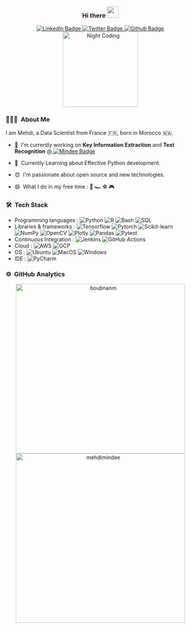 <div id="header" align="center">
<!--   <img src="https://media.giphy.com/media/M9gbBd9nbDrOTu1Mqx/giphy.gif" width="100"/> -->
  <h3 align="center">Hi there <img src="https://media.giphy.com/media/hvRJCLFzcasrR4ia7z/giphy.gif" width="30px"/></h3>  
  <div id="badges">
    <a href="https://www.linkedin.com/in/mehdi-boubnan/">
      <img src="https://img.shields.io/badge/LinkedIn-blue?style=for-the-badge&logo=linkedin&logoColor=white" alt="LinkedIn Badge"/>
    </a>
    <a href="https://twitter.com/MehdiBoubnan">
      <img src="https://img.shields.io/badge/Twitter-blue?style=for-the-badge&logo=twitter&logoColor=white" alt="Twitter Badge"/>
    </a>
    <a href="https://github.com/mehdimindee">
      <img src="https://img.shields.io/badge/Work Account-grey?style=for-the-badge&logo=github&logoColor=white" alt="Github Badge"/>
    </a>
  </div>
  <img src="https://komarev.com/ghpvc/?username=boubnanm&style=flat-square&color=blue" alt=""/>
</div>
<!-- <div align="center">
  <img src="https://c.tenor.com/mGgWY8RkgYMAAAAC/hello-world.gif" width="200"/>
  <img src="https://media.giphy.com/media/M9gbBd9nbDrOTu1Mqx/giphy.gif" width="600" height="300"/>
</div> -->

<div align="center">
<img alt="Night Coding" src="https://c.tenor.com/NOYF3f82b_gAAAAC/programmer.gif" height="200" align="center"/>
</div> 


### 👨🏻‍💻 &nbsp;About Me
I am Mehdi, a Data Scientist from France 🇫🇷, born in Morocco 🇲🇦.
- 🔭 &nbsp;I’m currently working on **Key Information Extraction** and **Text Recognition** @<a href="https://mindee.com/">
      <img src="https://img.shields.io/badge/-Mindee-white.svg?logo=data:image/svg%2bxml;base64,PHN2ZyB4bWxucz0iaHR0cDovL3d3dy53My5vcmcvMjAwMC9zdmciIHZlcnNpb249IjEiIHdpZHRoPSIzMiIgaGVpZ2h0PSIzMiI+PHBhdGggZD0iTTE4LjMyOSAwaDEzLjc0NnYzMkgxOC4zM1YyNy40M2g5LjE2NFY0LjU3MkgxOC4zM1Ywek00LjU4MiAxMy43MTRWMjcuNDNoOS4xNjVWMzJIMFYwaDEzLjc0N3Y0LjU3MUg0LjU4MnY5LjE0M3ptNC41ODIgMHYtNC41N2gxMy43NDd2NC41N0g5LjE2NHptMCA5LjE0M3YtNC41NzFoNC41ODN2NC41NzFIOS4xNjR6IiBmaWxsPSIjRkQzMjQ2Ii8+PC9zdmc+" alt="Mindee Badge"/>
    </a>
    
- 🌱 &nbsp;Currently Learning about Effective Python development.

- 😍 &nbsp;I'm passionate about open source and new technologies.
 
- 😄 &nbsp;What I do in my free time : 📸 🏎️ ⚽ 🎮


### 🛠️ &nbsp;Tech Stack
- Programming languages : 
![Python](https://img.shields.io/badge/Python-3776AB?style=flat&logo=python&logoColor=white)
![R](https://img.shields.io/badge/R-A8A4A3?style=flat&logo=r&logoColor=white)
![Bash](https://img.shields.io/badge/Bash-121011?style=flat&logo=gnu-bash&logoColor=white)
![SQL](https://img.shields.io/badge/SQL-4479A1?style=flat&logo=mysql&logoColor=white)
- Libraries & frameworks : 
![Tensorflow](https://img.shields.io/badge/TensorFlow-FF6F00?style=flat&logo=tensorflow&logoColor=white)
![Pytorch](https://img.shields.io/badge/PyTorch-EE4C2C?style=flat&logo=pytorch&logoColor=white)
![Scikit-learn](https://img.shields.io/badge/scikit_learn-F7931E?style=flat&logo=scikit-learn&logoColor=white)
![NumPy](https://img.shields.io/badge/NumPy-013243?style=flat&logo=numpy&logoColor=white)
![OpenCV](https://img.shields.io/badge/OpenCV-5C3EE8?style=flat&logo=opencv&logoColor=white)
![Plotly](https://img.shields.io/badge/Plotly-3F4F75?style=flat&logo=plotly&logoColor=white)
![Pandas](https://img.shields.io/badge/Pandas-150458?style=flat&logo=pandas&logoColor=white)
![Pytest](https://img.shields.io/badge/Pytest-0A9EDC?style=flat&logo=pytest&logoColor=white)
- Continuous Integration :
![Jenkins](https://img.shields.io/badge/Jenkins-D24939?style=flat&logo=jenkins&logoColor=white)
![GitHub Actions](https://img.shields.io/badge/Github_Actions-2088FF?style=flat&logo=githubactions&logoColor=white)
- Cloud : 
![AWS](https://img.shields.io/badge/AWS-232F3E?style=flat&logo=amazonaws&logoColor=white)
![GCP](https://img.shields.io/badge/Google_Cloud-4285F4?style=flat&logo=googlecloud&logoColor=white)
- OS : 
![Ubuntu](https://img.shields.io/badge/Ubuntu-E95420?style=flat&logo=ubuntu&logoColor=white)
![MacOS](https://img.shields.io/badge/MacOS-000000?style=flat&logo=macos&logoColor=white)
![Windows](https://img.shields.io/badge/Windows-0078D6?style=flat&logo=windows&logoColor=white)
- IDE :
![PyCharm](https://img.shields.io/badge/PyCharm-000000?style=flat&logo=pycharm&logoColor=white)

### ⚙️ &nbsp;GitHub Analytics
<p align="center">
<a href="https://github.com/boubnanm">
<img align="center" src="https://github-readme-stats.vercel.app/api?username=boubnanm&custom_title=My Personal GitHub Stats&include_all_commits=True&count_private=true&show_icons=true&locale=en&theme=dark&layout=compact" width="450" alt="boubnanm" />  
</a>
<a href="https://github.com/boubnanm">
<img align="center" src="https://github-readme-stats.vercel.app/api?username=mehdimindee&custom_title=My Work GitHub Stats&include_all_commits=True&count_private=true&show_icons=true&locale=en&theme=dark&layout=compact" width="450" alt="mehdimindee" />  
</a>
</p>
